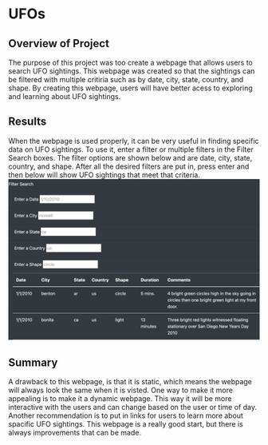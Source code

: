 # UFOs

## Overview of Project
The purpose of this project was too create a webpage that allows users to search UFO sightings.  This webpage was created so that the sightings can be filtered with multiple critiria such as by date, city, state, country, and shape. By creating this webpage, users will have better acess to exploring and learning about UFO sightings.


## Results
When the webpage is used properly, it can be very useful in finding specific data on UFO sightings.  To use it, enter a filter or multiple filters in the Filter Search boxes.  The filter options are shown below and are date, city, state, country, and shape. After all the desired filters are put in, press enter and then below will show UFO sightings that meet that criteria.
![text](https://github.com/abbys114/UFOs/blob/main/UFOs/Fiilter%20Search%20.png)

## Summary
A drawback to this webpage, is that it is static, which means the webpage will always look the same when it is visted.  One way to make it more appealing is to make it a dynamic webpage.  This way it will be more interactive with the users and can change based on the user or time of day.  Another recommendation is to put in links for users to learn more about spacific UFO sightings.  This webpage is a really good start, but there is always improvements that can be made.
